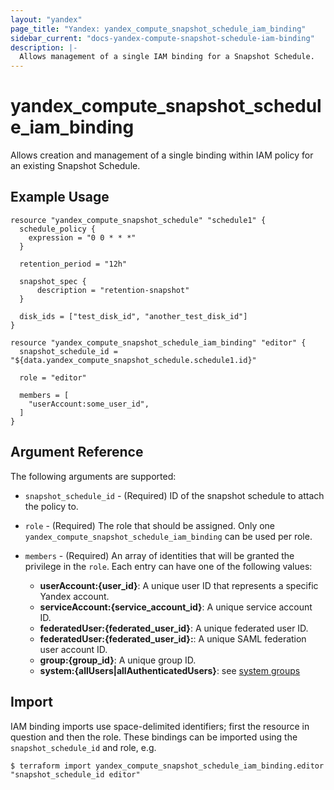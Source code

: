 ```yaml
---
layout: "yandex"
page_title: "Yandex: yandex_compute_snapshot_schedule_iam_binding"
sidebar_current: "docs-yandex-compute-snapshot-schedule-iam-binding"
description: |-
  Allows management of a single IAM binding for a Snapshot Schedule.
---
```


# yandex\_compute\_snapshot_schedule\_iam\_binding

Allows creation and management of a single binding within IAM policy for
an existing Snapshot Schedule.

## Example Usage

```hcl
resource "yandex_compute_snapshot_schedule" "schedule1" {
  schedule_policy {
	expression = "0 0 * * *"
  }

  retention_period = "12h"

  snapshot_spec {
	  description = "retention-snapshot"
  }

  disk_ids = ["test_disk_id", "another_test_disk_id"]
}

resource "yandex_compute_snapshot_schedule_iam_binding" "editor" {
  snapshot_schedule_id = "${data.yandex_compute_snapshot_schedule.schedule1.id}"

  role = "editor"

  members = [
    "userAccount:some_user_id",
  ]
}
```

## Argument Reference

The following arguments are supported:

* `snapshot_schedule_id` - (Required) ID of the snapshot schedule to attach the policy to.

* `role` - (Required) The role that should be assigned. Only one
  `yandex_compute_snapshot_schedule_iam_binding` can be used per role.

* `members` - (Required) An array of identities that will be granted the privilege in the `role`.
  Each entry can have one of the following values:
    * **userAccount:{user_id}**: A unique user ID that represents a specific Yandex account.
    * **serviceAccount:{service_account_id}**: A unique service account ID.
    * **federatedUser:{federated_user_id}**: A unique federated user ID.
    * **federatedUser:{federated_user_id}:**: A unique SAML federation user account ID.
    * **group:{group_id}**: A unique group ID.
    * **system:{allUsers|allAuthenticatedUsers}**: see [system groups](https://cloud.yandex.com/docs/iam/concepts/access-control/system-group)

## Import

IAM binding imports use space-delimited identifiers; first the resource in question and then the role.
These bindings can be imported using the `snapshot_schedule_id` and role, e.g.

```
$ terraform import yandex_compute_snapshot_schedule_iam_binding.editor "snapshot_schedule_id editor"
```
